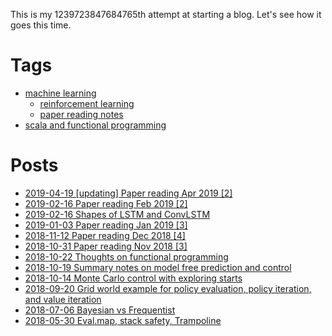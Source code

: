 This is my 1239723847684765th attempt at starting a blog. Let's see how it goes this time. 

# Tags

- [machine learning](https://github.com/xysun/blog/labels/machine%20learning)
  - [reinforcement learning](https://github.com/xysun/blog/labels/reinforcement%20learning)
  - [paper reading notes](https://github.com/xysun/blog/issues?q=is%3Aopen+is%3Aissue+label%3ARTFP)
- [scala and functional programming](https://github.com/xysun/blog/labels/scala)

# Posts

- [2019-04-19 [updating] Paper reading Apr 2019 [2]](https://github.com/xysun/blog/issues/12)
- [2019-02-16 Paper reading Feb 2019 [2]](https://github.com/xysun/blog/issues/11)
- [2019-02-16 Shapes of LSTM and ConvLSTM](https://github.com/xysun/blog/issues/10)
- [2019-01-03 Paper reading Jan 2019 [3]](https://github.com/xysun/blog/issues/9)
- [2018-11-12 Paper reading Dec 2018 [4]](https://github.com/xysun/blog/issues/8)
- [2018-10-31 Paper reading Nov 2018 [3]](https://github.com/xysun/blog/issues/7)
- [2018-10-22 Thoughts on functional programming](https://github.com/xysun/blog/issues/6)
- [2018-10-19 Summary notes on model free prediction and control](https://github.com/xysun/blog/issues/5)
- [2018-10-14 Monte Carlo control with exploring starts](https://github.com/xysun/blog/issues/4)
- [2018-09-20 Grid world example for policy evaluation, policy iteration, and value iteration](https://github.com/xysun/blog/issues/3)
- [2018-07-06 Bayesian vs Frequentist](https://github.com/xysun/blog/issues/2)
- [2018-05-30 Eval.map, stack safety, Trampoline](https://github.com/xysun/blog/issues/1)
